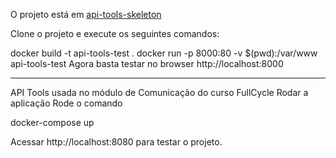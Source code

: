 O projeto está em [api-tools-skeleton](https://github.com/codeedu/api-tools-skeleton)

Clone o projeto e execute os seguintes comandos:

docker build -t api-tools-test .
docker run -p 8000:80 -v $(pwd):/var/www api-tools-test
Agora basta testar no browser http://localhost:8000

___

API Tools usada no módulo de Comunicação do curso FullCycle
Rodar a aplicação
Rode o comando

docker-compose up

Acessar http://localhost:8080 para testar o projeto.